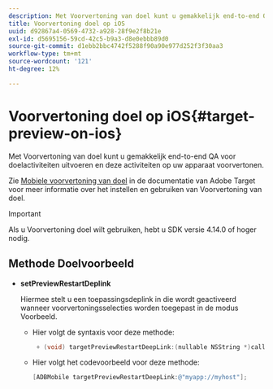 ```yaml
---
description: Met Voorvertoning van doel kunt u gemakkelijk end-to-end QA voor doelactiviteiten uitvoeren en deze activiteiten op uw apparaat voorvertonen.
title: Voorvertoning doel op iOS
uuid: d92867a4-0569-4732-a928-28f9e2f8b21e
exl-id: d5695156-59cd-42c5-b9a3-d8e0ebbb89d0
source-git-commit: d1ebb2bbc4742f5288f90a90e977d252f3f30aa3
workflow-type: tm+mt
source-wordcount: '121'
ht-degree: 12%

---
```


# Voorvertoning doel op iOS{#target-preview-on-ios}

Met Voorvertoning van doel kunt u gemakkelijk end-to-end QA voor doelactiviteiten uitvoeren en deze activiteiten op uw apparaat voorvertonen.

Zie [Mobiele voorvertoning van doel](https://experienceleague.adobe.com/docs/target/using/implement-target/mobile-apps/target-mobile-preview.html) in de documentatie van Adobe Target voor meer informatie over het instellen en gebruiken van Voorvertoning van doel.

>[!IMPORTANT]
>
>Als u Voorvertoning doel wilt gebruiken, hebt u SDK versie 4.14.0 of hoger nodig.

## Methode Doelvoorbeeld

* **setPreviewRestartDeplink**

   Hiermee stelt u een toepassingsdeplink in die wordt geactiveerd wanneer voorvertoningsselecties worden toegepast in de modus Voorbeeld.

   * Hier volgt de syntaxis voor deze methode:

      ```objective-c
       + (void) targetPreviewRestartDeepLink:(nullable NSString *)callbackURL;
      ```

   * Hier volgt het codevoorbeeld voor deze methode:

      ```objective-c
      [ADBMobile targetPreviewRestartDeepLink:@"myapp://myhost"]; 
      ```
